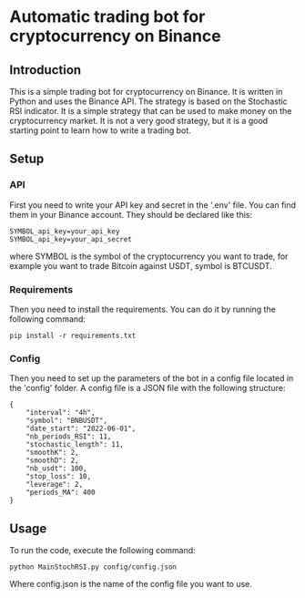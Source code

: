 # Automatic trading bot for cryptocurrency on Binance

## Introduction

This is a simple trading bot for cryptocurrency on Binance. It is written in Python and uses the Binance API. The strategy is based on the Stochastic RSI indicator. It is a simple strategy that can be used to make money on the cryptocurrency market. It is not a very good strategy, but it is a good starting point to learn how to write a trading bot.

## Setup

### API 

First you need to write your API key and secret in the '.env' file. You can find them in your Binance account.
They should be declared like this:

    SYMBOL_api_key=your_api_key
    SYMBOL_api_key=your_api_secret

where SYMBOL is the symbol of the cryptocurrency you want to trade, for example you want to trade Bitcoin against USDT, symbol is BTCUSDT.

### Requirements

Then you need to install the requirements. You can do it by running the following command:

    pip install -r requirements.txt

### Config

Then you need to set up the parameters of the bot in a config file located in the 'config' folder. A config file is a JSON file with the following structure:

    {
        "interval": "4h",
        "symbol": "BNBUSDT",
        "date_start": "2022-06-01",
        "nb_periods_RSI": 11,
        "stochastic_length": 11,
        "smoothK": 2,
        "smoothD": 2,
        "nb_usdt": 100,
        "stop_loss": 10,
        "leverage": 2,
        "periods_MA": 400
    }

## Usage

To run the code, execute the following command:

    python MainStochRSI.py config/config.json

Where config.json is the name of the config file you want to use.
